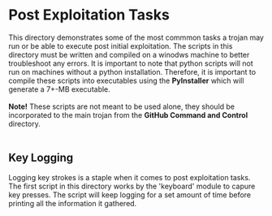 # Post Exploitation Tasks
This directory demonstrates some of the most commmon tasks a trojan may run or be able to execute post initial exploitation. The scripts in this directory must be written and compiled on a winodws machine to better 
troubleshoot any errors. It is important to note that python scripts will not run on machines without a python installation. Therefore, it is important to compile these scripts into executables using the 
<b>PyInstaller</b> which will generate a 7+-MB executable.<br><br>
<b>Note!</b> These scripts are not meant to be used alone, they should be incorporated to the main trojan from the <b>GitHub Command and Control</b> directory.
<br>
<br>

## Key Logging
Logging key strokes is a staple when it comes to post exploitation tasks. The first script in this directory works by the 'keyboard' module to capure key presses. The script will keep logging for a set amount of time before printing all the information it gathered.
